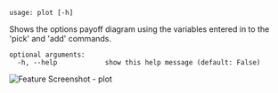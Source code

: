 ```
usage: plot [-h]
```

Shows the options payoff diagram using the variables entered in to the 'pick' and 'add' commands.

```
optional arguments:
  -h, --help            show this help message (default: False)
```
<img size="1400" alt="Feature Screenshot - plot" src="https://user-images.githubusercontent.com/85772166/142497205-3199ea14-b0ed-4685-8b8a-2799f6e7049e.png">
